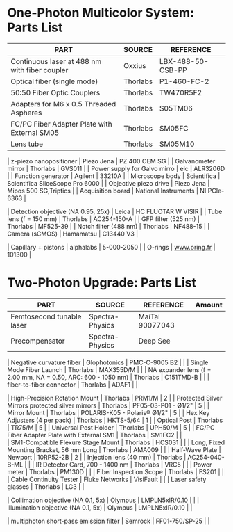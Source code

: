 # One-Photon Multicolor System: Parts List

| PART                                                          | SOURCE               | REFERENCE                       |
|---------------------------------------------------------------|----------------------|---------------------------------|
| Continuous laser at 488 nm	with fiber coupler                | Oxxius               | LBX-488-50-CSB-PP               |
| Optical fiber (single mode)                                   | Thorlabs             | P1-460-FC-2                     |
| 50:50 Fiber Optic Couplers                                    | Thorlabs             | TW470R5F2                       |
| Adapters for M6 x 0.5 Threaded Aspheres                       | Thorlabs             | S05TM06                         |
| FC/PC Fiber Adapter Plate with External SM05                  | Thorlabs             | SM05FC                          |
| Lens tube                                                     | Thorlabs             | SM05M10                         |

| z-piezo nanopositioner                                        | Piezo Jena           | PZ 400 OEM SG                   |
| Galvanometer mirror                                           | Thorlabs             | GVS011                          |
| Power supply for Galvo mirro                                  | elc                  | ALR3206D                        |
| Function generator                                            | Agilent              | 33210A                          |
| Microscope body                                               | Scientifica          | Scientifica SliceScope Pro 6000 |
| Objective piezo drive                                         | Piezo Jena           | Mipos 500 SG,Triptics           |
| Acquisition board                                             | National Instruments | NI PCIe-6363                    |

| Detection objective (NA 0.95, 25x)                            | Leica                | HC FLUOTAR W VISIR              |
| Tube lens (f = 150 mm)                                        | Thorlabs             | AC254-150-A                     |
| GFP filter (525 nm)                                           | Thorlabs             | MF525-39                        |
| Notch filter (488 nm)                                         | Thorlabs             | NF488-15                        |
| Camera (sCMOS)                                                | Hamamatsu            | C13440 V3                       |

| Capillary + pistons                                           | alphalabs            | 5-000-2050                      |
| O-rings                                                       | www.oring.fr         | 101300                          |

# Two-Photon Upgrade: Parts List

| PART                                                          | SOURCE               | REFERENCE                       | Amount |
|---------------------------------------------------------------|----------------------|---------------------------------|--------|
| Femtosecond tunable laser                                     | Spectra-Physics      | MaiTai 90077043                 |        |
| Precompensator                                                | Spectra-Physics      | Deep See                        |        |


| Negative curvature fiber                                      | Glophotonics         | PMC-C-9005 B2                   |        |
| Single Mode Fiber Launch                                      | Thorlabs             | MAX355D/M                       |        |
| NA expander lens (f = 2.00 mm, NA = 0.50, ARC: 600 - 1050 nm) | Thorlabs             | C151TMD-B                       |        |
| fiber-to-fiber connector                                      | Thorlabs             | ADAF1                           |        |

| High-Precision Rotation Mount                                 | Thorlabs             | PRM1/M                          |  2     |
| Protected Silver Mirrors   protected silver mirrors           | Thorlabs             | PF05-03-P01 - Ø1/2"             |  5     | 
| Mirror Mount                                                  | Thorlabs             | POLARIS-K05 - Polaris® Ø1/2"    |  5     | 
| Hex Key Adjusters  (4 per pack)                               | Thorlabs             | HKTS-5/64                       |  1     |
| Optical Post                                                  | Thorlabs             | TR75/M                          |  5     |
| Universal Post Holder                                         | Thorlabs             | UPH50/M                         |  5     |
| FC/PC Fiber Adapter Plate with External SM1                   | Thorlabs             | SM1FC2                          |        |  
| SM1-Compatible Flexure Stage Mount                            | Thorlabs             | HCS031                          |        |
| Long, Fixed Mounting Bracket, 56 mm Long                      | Thorlabs             | AMA009                          |        | 
| Half-Wave Plate                                               | Newport              | 10RP52-2B                       |  2     |
| Injection lens (40 mm)                                        | Thorlabs             | AC254-040-B-ML                  |        |
| IR Detector Card, 700 - 1400 nm                               | Thorlabs             | VRC5                            |        |
| Power meter                                                   | Thorlabs             | PM130D                          |        |
| Fiber Inspection Scope                                        | Thorlabs             | FS201                           |        |
| Cable Continuity Tester                                       | Fluke Networks       | VisiFault                       |        |
| Laser safety glasses                                          | Thorlabs             | LG3                             |	      |


| Collimation objective (NA 0.1, 5x)                            | Olympus              | LMPLN5xIR/0.10                  |        |
| Illumination objective (NA 0.1, 5x)                           | Olympus              | LMPLN5xIR/0.10                  |        |

| multiphoton short-pass emission filter                        | Semrock              | FF01-750/SP-25                  |        |









